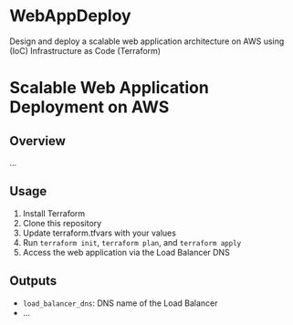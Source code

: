 # WebAppDeploy
Design and deploy a scalable web application architecture on AWS using (IoC) Infrastructure as Code (Terraform)
# Scalable Web Application Deployment on AWS

## Overview
...

## Usage
1. Install Terraform
2. Clone this repository
3. Update terraform.tfvars with your values
4. Run `terraform init`, `terraform plan`, and `terraform apply`
5. Access the web application via the Load Balancer DNS

## Outputs
- `load_balancer_dns`: DNS name of the Load Balancer
- ...
